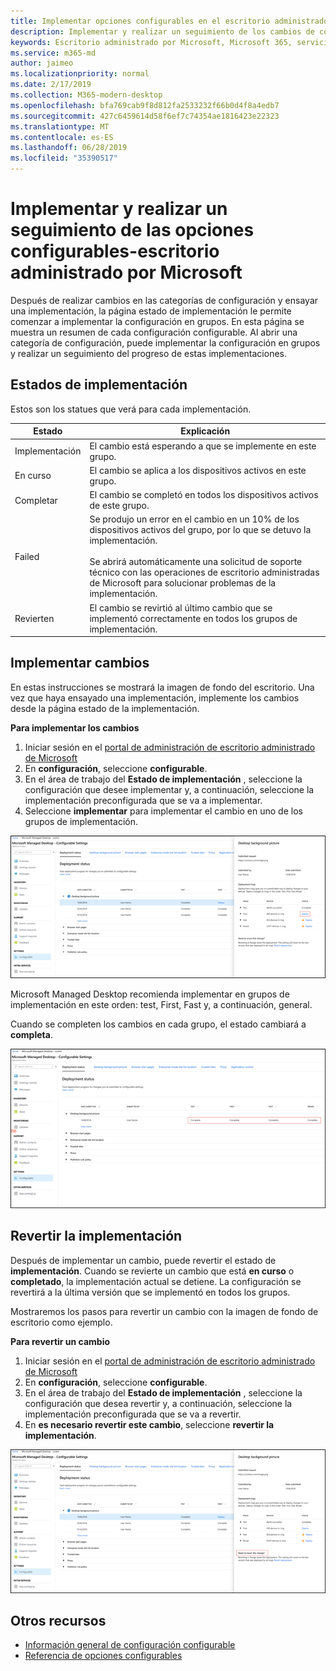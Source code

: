 ```yaml
---
title: Implementar opciones configurables en el escritorio administrado de Microsoft
description: Implementar y realizar un seguimiento de los cambios de configuración configurables en el escritorio administrado de Microsoft.
keywords: Escritorio administrado por Microsoft, Microsoft 365, servicio, documentación, implementar, implementación por fases, configuración configurable
ms.service: m365-md
author: jaimeo
ms.localizationpriority: normal
ms.date: 2/17/2019
ms.collection: M365-modern-desktop
ms.openlocfilehash: bfa769cab9f8d812fa2533232f66b0d4f8a4edb7
ms.sourcegitcommit: 427c6459614d58f6ef7c74354ae1816423e22323
ms.translationtype: MT
ms.contentlocale: es-ES
ms.lasthandoff: 06/28/2019
ms.locfileid: "35390517"
---
```

# <a name="deploy-and-track-configurable-settings---microsoft-managed-desktop"></a>Implementar y realizar un seguimiento de las opciones configurables-escritorio administrado por Microsoft

Después de realizar cambios en las categorías de configuración y ensayar una implementación, la página estado de implementación le permite comenzar a implementar la configuración en grupos. En esta página se muestra un resumen de cada configuración configurable. Al abrir una categoría de configuración, puede implementar la configuración en grupos y realizar un seguimiento del progreso de estas implementaciones.

## <a name="deployment-statuses"></a>Estados de implementación 

Estos son los statues que verá para cada implementación.

Estado  | Explicación 
--- | --- 
Implementación | El cambio está esperando a que se implemente en este grupo.
En curso | El cambio se aplica a los dispositivos activos en este grupo. 
Completar | El cambio se completó en todos los dispositivos activos de este grupo. 
Failed | Se produjo un error en el cambio en un 10% de los dispositivos activos del grupo, por lo que se detuvo la implementación.<br><br> Se abrirá automáticamente una solicitud de soporte técnico con las operaciones de escritorio administradas de Microsoft para solucionar problemas de la implementación. 
Revierten | El cambio se revirtió al último cambio que se implementó correctamente en todos los grupos de implementación.

## <a name="deploy-changes"></a>Implementar cambios

En estas instrucciones se mostrará la imagen de fondo del escritorio. Una vez que haya ensayado una implementación, implemente los cambios desde la página estado de la implementación. 

**Para implementar los cambios**

1. Iniciar sesión en el [portal de administración de escritorio administrado de Microsoft](http://aka.ms/mwaasportal)
2. En **configuración**, seleccione **configurable**.
3. En el área de trabajo del **Estado de implementación** , seleccione la configuración que desee implementar y, a continuación, seleccione la implementación preconfigurada que se va a implementar.
4. Seleccione **implementar** para implementar el cambio en uno de los grupos de implementación.

![Introducción al estado de implementación de configuración configurable](images/deploy-cs-overview.png)

Microsoft Managed Desktop recomienda implementar en grupos de implementación en este orden: test, First, Fast y, a continuación, general. 

Cuando se completen los cambios en cada grupo, el estado cambiará a **completa**.

![Implementación de la configuración configurable completada](images/config-setting-complete.png)

## <a name="revert-deployment"></a>Revertir la implementación

Después de implementar un cambio, puede revertir el estado de **implementación**. Cuando se revierte un cambio que está **en curso** o **completado**, la implementación actual se detiene. La configuración se revertirá a la última versión que se implementó en todos los grupos. 

Mostraremos los pasos para revertir un cambio con la imagen de fondo de escritorio como ejemplo. 

**Para revertir un cambio**
1. Iniciar sesión en el [portal de administración de escritorio administrado de Microsoft](http://aka.ms/mwaasportal)
2. En **configuración**, seleccione **configurable**.
3. En el área de trabajo del **Estado de implementación** , seleccione la configuración que desea revertir y, a continuación, seleccione la implementación preconfigurada que se va a revertir.
4. En **es necesario revertir este cambio**, seleccione **revertir la implementación**.

![Reversión de implementación de la configuración configurable](images/config-setting-revert.png) 

## <a name="additional-resources"></a>Otros recursos
- [Información general de configuración configurable](config-setting-overview.md)
- [Referencia de opciones configurables](config-setting-ref.md) 
